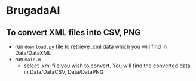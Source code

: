# BrugadaAI

## To convert XML files into CSV, PNG

- run `download.py` file to retrieve .xml data which you will find in Data/DataXML
- run `main.m`
    - select .xml file you wish to convert. You will find the converted data in Data/DataCSV, Data/DataPNG